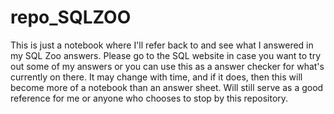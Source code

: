 # repo_SQLZOO
This is just a notebook where I'll refer back to and see what I answered in my SQL Zoo answers. Please go to the SQL website in case you want to try out some of my answers or you can use this as a answer checker for what's currently on there. It may change with time, and if it does, then this will become more of a notebook than an answer sheet. Will still serve as a good reference for me or anyone who chooses to stop by this repository.
